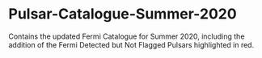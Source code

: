 # Pulsar-Catalogue-Summer-2020
Contains the updated Fermi Catalogue for Summer 2020, including the addition of the Fermi Detected but Not Flagged Pulsars highlighted in red.

